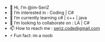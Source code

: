 - 👋 Hi, I’m @im-SeriZ
- 👀 I’m interested in : Coding | C#
- 🌱 I’m currently learning  c# | c++ | java
- 💞️ I’m looking to collaborate on : LA | C#
- 📫 How to reach me : seriz.code@gmail.com
- ⚡ Fun fact: im a noob

<!---
im-SeriZ/im-SeriZ is a ✨ special ✨ repository because its `README.md` (this file) appears on your GitHub profile.
You can click the Preview link to take a look at your changes.
--->
